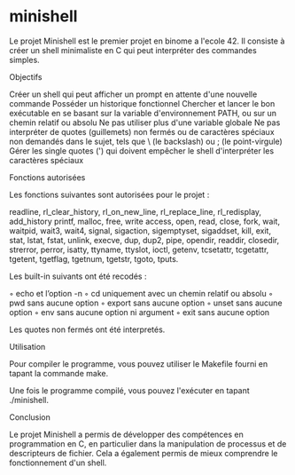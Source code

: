 # minishell

Le projet Minishell est le premier projet en binome a l'ecole 42.
Il consiste à créer un shell minimaliste en C qui peut interpréter des commandes simples.

Objectifs

Créer un shell qui peut afficher un prompt en attente d'une nouvelle commande
Posséder un historique fonctionnel
Chercher et lancer le bon exécutable en se basant sur la variable d'environnement PATH, ou sur un chemin relatif ou absolu
Ne pas utiliser plus d'une variable globale
Ne pas interpréter de quotes (guillemets) non fermés ou de caractères spéciaux non demandés dans le sujet, tels que \ (le backslash) ou ; (le point-virgule)
Gérer les single quotes (') qui doivent empêcher le shell d'interpréter les caractères spéciaux

Fonctions autorisées

Les fonctions suivantes sont autorisées pour le projet :

readline, rl_clear_history, rl_on_new_line, rl_replace_line, rl_redisplay, add_history
printf, malloc, free, write
access, open, read, close, fork, wait, waitpid, wait3, wait4, signal, sigaction, sigemptyset, sigaddset, kill, exit, stat, lstat, fstat, unlink, execve, dup, dup2, pipe, opendir, readdir, closedir, strerror, perror, isatty, ttyname, ttyslot, ioctl, getenv, tcsetattr, tcgetattr, tgetent, tgetflag, tgetnum, tgetstr, tgoto, tputs.

Les built-in suivants ont été recodés : 

◦ echo et l’option -n
◦ cd uniquement avec un chemin relatif ou absolu 
◦ pwd sans aucune option
◦ export sans aucune option
◦ unset sans aucune option
◦ env sans aucune option ni argument
◦ exit sans aucune option

Les quotes non fermés ont été interpretés.

Utilisation

Pour compiler le programme, vous pouvez utiliser le Makefile fourni en tapant la commande make.

Une fois le programme compilé, vous pouvez l'exécuter en tapant ./minishell.

Conclusion

Le projet Minishell a permis de développer des compétences en programmation en C, en particulier dans la manipulation de processus et de descripteurs de fichier. Cela a également permis de mieux comprendre le fonctionnement d'un shell.
